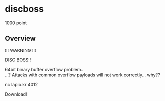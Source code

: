 # discboss
1000 point

## Overview
!!! WARNING !!!  

DISC BOSS!!  

64bit binary buffer overflow problem..  
...? Attacks with common overflow payloads will not work correctly... why??  

nc lapio.kr 4012  

Download!  
